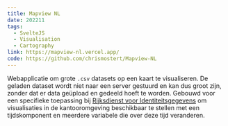 ```yaml
---
title: Mapview NL
date: 202211
tags:
  - SvelteJS
  - Visualisation
  - Cartography
link: https://mapview-nl.vercel.app/
code: https://github.com/chrismostert/Mapview-NL
---
```


Webapplicatie om grote `.csv` datasets op een kaart te visualiseren. De geladen dataset wordt niet naar een server gestuurd en kan dus groot zijn, zonder dat er data geüpload en gedeeld hoeft te worden. Gebouwd voor een specifieke toepassing bij [Rijksdienst voor Identiteitsgegevens](https://www.rvig.nl/) om visualisaties in de kantooromgeving beschikbaar te stellen met een tijdskomponent en meerdere variabele die over deze tijd veranderen.
